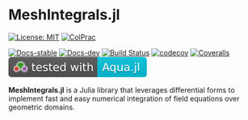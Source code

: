 # MeshIntegrals.jl

[![License: MIT](https://img.shields.io/badge/License-MIT-success.svg)](https://opensource.org/licenses/MIT)
[![ColPrac](https://img.shields.io/badge/ColPrac-Contributor's%20Guide-blueviolet?style=flat-square)](https://github.com/SciML/ColPrac)

[![Docs-stable](https://img.shields.io/badge/docs-stable-blue.svg)](https://mikeingold.github.io/MeshIntegrals.jl/stable/)
[![Docs-dev](https://img.shields.io/badge/docs-dev-blue.svg)](https://mikeingold.github.io/MeshIntegrals.jl/dev/)
[![Build Status](https://github.com/mikeingold/MeshIntegrals.jl/actions/workflows/CI.yml/badge.svg?branch=main)](https://github.com/mikeingold/MeshIntegrals.jl/actions/workflows/CI.yml?query=branch%3Amain)
[![codecov](https://codecov.io/gh/mikeingold/MeshIntegrals.jl/graph/badge.svg)](https://codecov.io/gh/mikeingold/MeshIntegrals.jl)
[![Coveralls](https://coveralls.io/repos/github/mikeingold/MeshIntegrals.jl/badge.svg?branch=main)](https://coveralls.io/github/mikeingold/MeshIntegrals.jl?branch=main)
[![Aqua QA](https://raw.githubusercontent.com/JuliaTesting/Aqua.jl/master/badge.svg)](https://github.com/JuliaTesting/Aqua.jl)

**MeshIntegrals.jl** is a Julia library that leverages differential forms to implement fast
and easy numerical integration of field equations over geometric domains.

